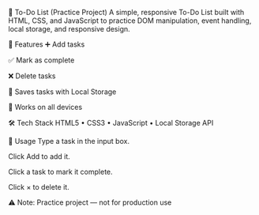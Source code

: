 📝 To-Do List (Practice Project)
A simple, responsive To-Do List built with HTML, CSS, and JavaScript to practice DOM manipulation, event handling, local storage, and responsive design.

🚀 Features
➕ Add tasks

✅ Mark as complete

❌ Delete tasks

💾 Saves tasks with Local Storage

📱 Works on all devices

🛠 Tech Stack
HTML5 • CSS3 • JavaScript • Local Storage API

📌 Usage
Type a task in the input box.

Click Add to add it.

Click a task to mark it complete.

Click × to delete it.

⚠ Note: Practice project — not for production use
